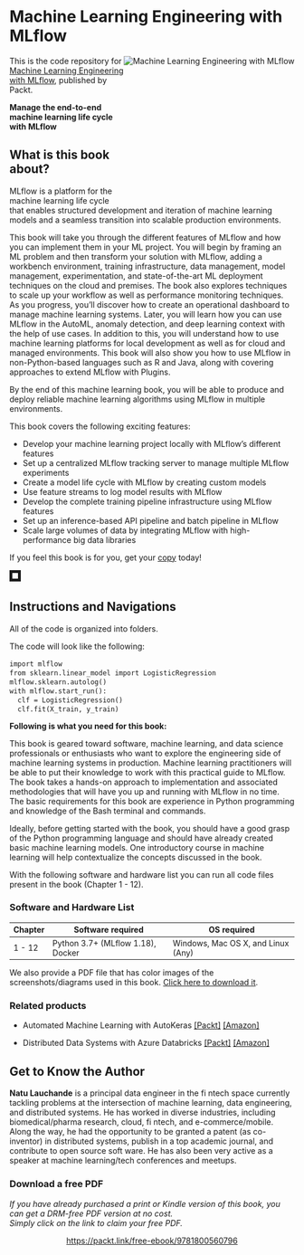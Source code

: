 


# Machine Learning Engineering with MLflow

<a href="https://www.packtpub.com/product/Machine-Learning-Engineering-with-MLflow/9781800560796?utm_source=github&utm_medium=repository&utm_campaign=9781800560796"><img src="https://static.packt-cdn.com/products/9781800560796/cover/smaller" alt="Machine Learning Engineering with MLflow" height="256px" align="right"></a>

This is the code repository for [Machine Learning Engineering with MLflow](https://www.packtpub.com/product/Machine-Learning-Engineering-with-MLflow/9781800560796?utm_source=github&utm_medium=repository&utm_campaign=9781800560796), published by Packt.

**Manage the end-to-end machine learning life cycle with MLflow**

## What is this book about?
MLflow is a platform for the machine learning life cycle that enables structured development and iteration of machine learning models and a seamless transition into scalable production environments.

This book will take you through the different features of MLflow and how you can implement them in your ML project. You will begin by framing an ML problem and then transform your solution with MLflow, adding a workbench environment, training infrastructure, data management, model management, experimentation, and state-of-the-art ML deployment techniques on the cloud and premises. The book also explores techniques to scale up your workflow as well as performance monitoring techniques. As you progress, you’ll discover how to create an operational dashboard to manage machine learning systems. Later, you will learn how you can use MLflow in the AutoML, anomaly detection, and deep learning context with the help of use cases. In addition to this, you will understand how to use machine learning platforms for local development as well as for cloud and managed environments. This book will also show you how to use MLflow in non-Python-based languages such as R and Java, along with covering approaches to extend MLflow with Plugins.

By the end of this machine learning book, you will be able to produce and deploy reliable machine learning algorithms using MLflow in multiple environments.

This book covers the following exciting features: 
* Develop your machine learning project locally with MLflow’s different features
* Set up a centralized MLflow tracking server to manage multiple MLflow experiments
* Create a model life cycle with MLflow by creating custom models
* Use feature streams to log model results with MLflow
* Develop the complete training pipeline infrastructure using MLflow features
* Set up an inference-based API pipeline and batch pipeline in MLflow
* Scale large volumes of data by integrating MLflow with high-performance big data libraries

If you feel this book is for you, get your [copy](https://www.amazon.com/dp/1800560796) today!

<a href="https://www.packtpub.com/?utm_source=github&utm_medium=banner&utm_campaign=GitHubBanner"><img src="https://raw.githubusercontent.com/PacktPublishing/GitHub/master/GitHub.png" alt="https://www.packtpub.com/" border="5" /></a>

## Instructions and Navigations
All of the code is organized into folders.

The code will look like the following:
```
import mlflow
from sklearn.linear_model import LogisticRegression
mlflow.sklearn.autolog()
with mlflow.start_run():
  clf = LogisticRegression()
  clf.fit(X_train, y_train)

```

**Following is what you need for this book:**

This book is geared toward software, machine learning, and data science professionals or enthusiasts who want to explore the engineering side of machine learning systems in production. Machine learning practitioners will be able to put their knowledge to work with this practical guide to MLflow. The book takes a hands-on approach to implementation and associated methodologies that will have you up and running with MLflow in no time. The basic requirements for this book are experience in Python programming and knowledge of the Bash terminal and commands.

Ideally, before getting started with the book, you should have a good grasp of the Python programming language and should have already created basic machine learning models. One introductory course in machine learning will help contextualize the concepts discussed in the book.

With the following software and hardware list you can run all code files present in the book (Chapter 1 - 12).

### Software and Hardware List

| Chapter  | Software required                                                                    | OS required                        |
| -------- | -------------------------------------------------------------------------------------| -----------------------------------|
|  1 - 12  |   	Python 3.7+ (MLflow 1.18), Docker                                         			  | Windows, Mac OS X, and Linux (Any) |

We also provide a PDF file that has color images of the screenshots/diagrams used in this book. [Click here to download it]( https://static.packt-cdn.com/downloads/9781800560796_ColorImages.pdf).


### Related products <Other books you may enjoy>
* Automated Machine Learning with AutoKeras [[Packt]](https://www.packtpub.com/product/automated-machine-learning-with-autokeras/9781800567641) [[Amazon]](https://www.amazon.com/dp/B08ZT2SP4J)

* Distributed Data Systems with Azure Databricks [[Packt]](https://www.packtpub.com/product/distributed-data-systems-with-azure-databricks/9781838647216) [[Amazon]](https://www.amazon.com/dp/183864721X)

## Get to Know the Author
**Natu Lauchande** is a principal data engineer in the fi ntech space currently tackling problems at the intersection of machine learning, data engineering, and distributed systems. He has worked in diverse industries, including biomedical/pharma research, cloud, fi ntech, and e-commerce/mobile. Along the way, he had the opportunity to be granted a patent (as co-inventor) in distributed systems, publish in a top academic journal, and contribute to open source soft ware. He has also been very active as a speaker at machine learning/tech conferences and meetups.


### Download a free PDF

 <i>If you have already purchased a print or Kindle version of this book, you can get a DRM-free PDF version at no cost.<br>Simply click on the link to claim your free PDF.</i>
<p align="center"> <a href="https://packt.link/free-ebook/9781800560796">https://packt.link/free-ebook/9781800560796 </a> </p>